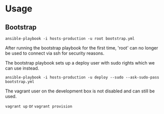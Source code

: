 # Usage

## Bootstrap

```ansible-playbook -i hosts-production -u root bootstrap.yml```

After running the bootstrap playbook for the first time, 'root' can no longer 
be used to connect via ssh for security reasons. 

The bootstrap playbook sets up a deploy user with sudo rights which we can use instead.

```ansible-playbook -i hosts-production -u deploy --sudo --ask-sudo-pass bootstrap.yml```

The vagrant user on the development box is not disabled and can still be used.

```vagrant up``` or ```vagrant provision```
